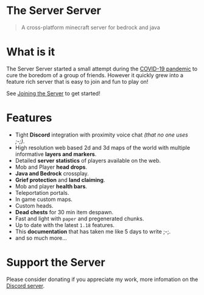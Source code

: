 # The Server Server
>A cross-platform minecraft server for bedrock and java
# What is it
The Server Server started a small attempt during the [COVID-19 pandemic](https://en.wikipedia.org/wiki/COVID-19_pandemic) to cure the boredom of a group of friends. However it quickly grew into a feature rich server that is easy to join and fun to play on!

See [Joining the Server](joining.md) to get started!

# Features
- Tight **Discord** integration with proximity voice chat *(that no one uses ;-;)*.
- High resolution web based 2d and 3d maps of the world with multiple informative **layers and markers**.
- Detailed **server statistics** of players available on the web.
- Mob and Player **head drops**.
- **Java and Bedrock** crossplay.
- **Grief protection** and **land claiming**.
- Mob and player **health bars**.
- Teleportation portals.
- In game custom maps.
- Custom heads.
- **Dead chests** for 30 min item despawn.
- Fast and light with `paper` and pregenerated chunks.
- Up to date with the latest `1.18` features.
- This **documentation** that has taken me like 5 days to write ;-;.
- and so much more...

# Support the Server
Please consider donating if you appreciate my work, more infomation on the [Discord server](https://discord.gg/DN6SHSQPqA).
